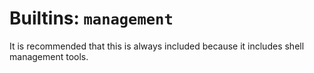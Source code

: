 # Builtins: `management`

It is recommended that this is always included because it includes
shell management tools.